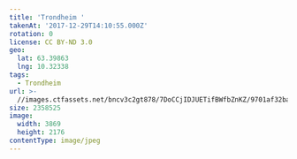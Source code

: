 ```yaml
---
title: 'Trondheim '
takenAt: '2017-12-29T14:10:55.000Z'
rotation: 0
license: CC BY-ND 3.0
geo:
  lat: 63.39863
  lng: 10.32338
tags:
  - Trondheim
url: >-
  //images.ctfassets.net/bncv3c2gt878/7DoCCjIDJUETifBWfbZnKZ/9701af32bab9234254f80cd6f98c18b0/trondheim_39374006391_o
size: 2358525
image:
  width: 3869
  height: 2176
contentType: image/jpeg
---
```


